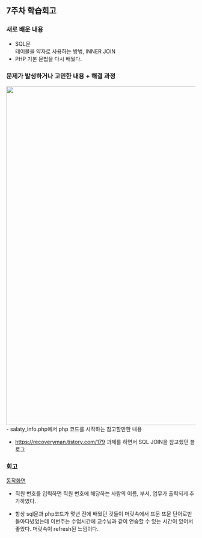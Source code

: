 ## 7주차 학습회고

### 새로 배운 내용

- SQL문<br>
테이블을 약자로 사용하는 방법, INNER JOIN
- PHP 기본 문법을 다시 배웠다.

### 문제가 발생하거나 고민한 내용 + 해결 과정
<img src="https://user-images.githubusercontent.com/57151886/96068768-bad1c800-0ed7-11eb-8045-4fede1c19c1d.png" width="900" height="auto">
- salaty_info.php에서 php 코드를 시작하는 <?php 부분에 <? php 이렇게 공백이 하나 들어가 있어서 그랬던거였다.   
 
 

### 참고할만한 내용
- https://recoveryman.tistory.com/179 과제를 하면서 SQL JOIN을 참고했던 블로그

### 회고
<a href="https://youtu.be/B1JcRpyEds4">동작화면 </a>
- 직원 번호를 입력하면 직원 번호에 해당하는 사람의 이름, 부서, 업무가 출력되게 추가하였다.

- 항상 sql문과 php코드가 몇년 전에 배웠던 것들이 머릿속에서 뜨문 뜨문 단어로만 돌아다녔었는데 이번주는 수업시간에 교수님과 같이 연습할 수 있는 시간이 있어서 좋았다. 머릿속이 refresh된 느낌이다.


